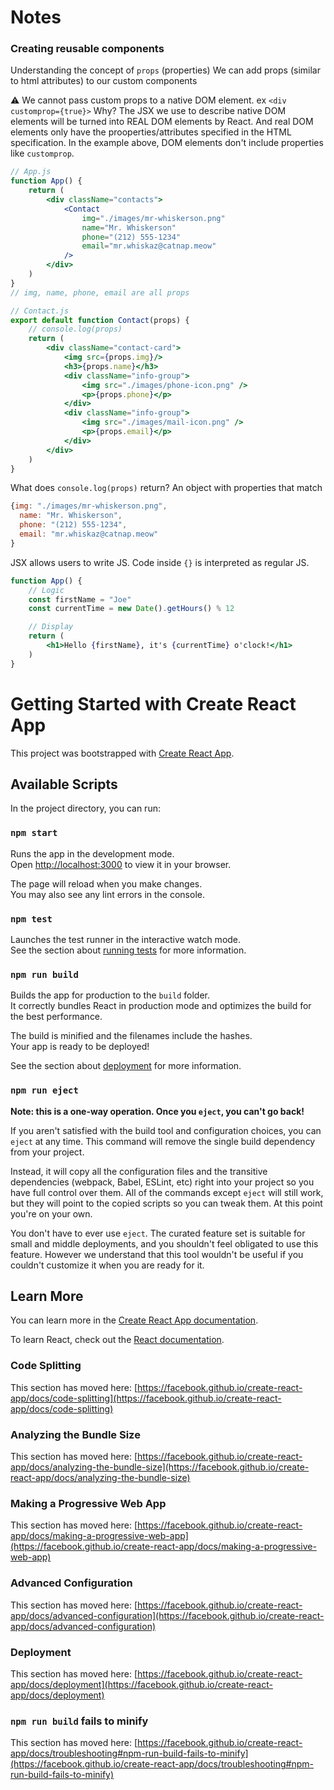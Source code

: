 # Notes

### Creating reusable components

Understanding the concept of `props` (properties)
We can add props (similar to html attributes) to our custom components

⚠️ We cannot pass custom props to a native DOM element.
ex `<div customprop={true}>`
Why?
The JSX we use to describe native DOM elements will be turned into REAL DOM elements by React. And real DOM elements
only have the prooperties/attributes specified in the HTML specification.
In the example above, DOM elements don't include properties like `customprop`.

``` jsx
// App.js
function App() {
    return (
        <div className="contacts">
            <Contact
                img="./images/mr-whiskerson.png"
                name="Mr. Whiskerson"
                phone="(212) 555-1234"
                email="mr.whiskaz@catnap.meow"
            />
        </div>
    )
}
// img, name, phone, email are all props

// Contact.js
export default function Contact(props) {
    // console.log(props)
    return (
        <div className="contact-card">
            <img src={props.img}/>
            <h3>{props.name}</h3>
            <div className="info-group">
                <img src="./images/phone-icon.png" />
                <p>{props.phone}</p>
            </div>
            <div className="info-group">
                <img src="./images/mail-icon.png" />
                <p>{props.email}</p>
            </div>
        </div>
    )
}
```
What does `console.log(props)` return? An object with properties that match

``` javascript
{img: "./images/mr-whiskerson.png",
  name: "Mr. Whiskerson",
  phone: "(212) 555-1234",
  email: "mr.whiskaz@catnap.meow"
}
```

JSX allows users to write JS. Code inside `{}` is interpreted as regular JS.

``` jsx
function App() {
    // Logic
    const firstName = "Joe"
    const currentTime = new Date().getHours() % 12

    // Display
    return (
        <h1>Hello {firstName}, it's {currentTime} o'clock!</h1>
    )
}
```

# Getting Started with Create React App

This project was bootstrapped with [Create React App](https://github.com/facebook/create-react-app).

## Available Scripts

In the project directory, you can run:

### `npm start`

Runs the app in the development mode.\
Open [http://localhost:3000](http://localhost:3000) to view it in your browser.

The page will reload when you make changes.\
You may also see any lint errors in the console.

### `npm test`

Launches the test runner in the interactive watch mode.\
See the section about [running tests](https://facebook.github.io/create-react-app/docs/running-tests) for more information.

### `npm run build`

Builds the app for production to the `build` folder.\
It correctly bundles React in production mode and optimizes the build for the best performance.

The build is minified and the filenames include the hashes.\
Your app is ready to be deployed!

See the section about [deployment](https://facebook.github.io/create-react-app/docs/deployment) for more information.

### `npm run eject`

**Note: this is a one-way operation. Once you `eject`, you can't go back!**

If you aren't satisfied with the build tool and configuration choices, you can `eject` at any time. This command will remove the single build dependency from your project.

Instead, it will copy all the configuration files and the transitive dependencies (webpack, Babel, ESLint, etc) right into your project so you have full control over them. All of the commands except `eject` will still work, but they will point to the copied scripts so you can tweak them. At this point you're on your own.

You don't have to ever use `eject`. The curated feature set is suitable for small and middle deployments, and you shouldn't feel obligated to use this feature. However we understand that this tool wouldn't be useful if you couldn't customize it when you are ready for it.

## Learn More

You can learn more in the [Create React App documentation](https://facebook.github.io/create-react-app/docs/getting-started).

To learn React, check out the [React documentation](https://reactjs.org/).

### Code Splitting

This section has moved here: [https://facebook.github.io/create-react-app/docs/code-splitting](https://facebook.github.io/create-react-app/docs/code-splitting)

### Analyzing the Bundle Size

This section has moved here: [https://facebook.github.io/create-react-app/docs/analyzing-the-bundle-size](https://facebook.github.io/create-react-app/docs/analyzing-the-bundle-size)

### Making a Progressive Web App

This section has moved here: [https://facebook.github.io/create-react-app/docs/making-a-progressive-web-app](https://facebook.github.io/create-react-app/docs/making-a-progressive-web-app)

### Advanced Configuration

This section has moved here: [https://facebook.github.io/create-react-app/docs/advanced-configuration](https://facebook.github.io/create-react-app/docs/advanced-configuration)

### Deployment

This section has moved here: [https://facebook.github.io/create-react-app/docs/deployment](https://facebook.github.io/create-react-app/docs/deployment)

### `npm run build` fails to minify

This section has moved here: [https://facebook.github.io/create-react-app/docs/troubleshooting#npm-run-build-fails-to-minify](https://facebook.github.io/create-react-app/docs/troubleshooting#npm-run-build-fails-to-minify)
